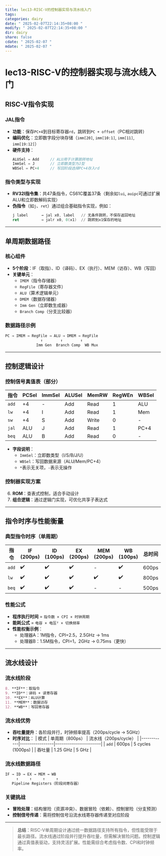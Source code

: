 ```yaml
---
title: lec13-RISC-V的控制器实现与流水线入门
tags: 
categories: dairy
date: " 2025-02-07T22:14:35+08:00 "
modify: " 2025-02-07T22:14:35+08:00 "
dir: dairy
share: false
cdate: " 2025-02-07 "
mdate: " 2025-02-07 "
---
```

# lec13-RISC-V的控制器实现与流水线入门
## RISC-V指令实现
### JAL指令
- **功能**：保存`PC+4`到目标寄存器`rd`，跳转到`PC + offset`（PC相对跳转）
- **编码优化**：立即数字段分块存储（`imm[20]`, `imm[10:1]`, `imm[11]`, `imm[19:12]`）
- **硬件支持**：
  ```verilog
  ALUSel = Add     // ALU用于计算跳转地址
  ImmSel = J       // 立即数类型为J型
  WBSel = PC+4     // 写回阶段选择PC+4存入rd
  ```

### 指令类型与实现
- **RV32I指令集**：共47条指令，CS61C覆盖37条（剩余如`lui`, `auipc`可通过扩展ALU和立即数解码实现）
- **伪指令**（如`j`、`ret`）通过组合基础指令实现，例如：
  ```asm
  j label      → jal x0, label   // 无条件跳转，不保存返回地址
  ret          → jalr x0, 0(x1)  // 跳转到x1保存的地址
  ```

---

## 单周期数据路径
### 核心组件
- **5个阶段**：IF（取指）、ID（译码）、EX（执行）、MEM（访存）、WB（写回）
- **关键单元**：
  - `IMEM`（指令存储器）
  - `RegFile`（寄存器文件）
  - `ALU`（算术逻辑单元）
  - `DMEM`（数据存储器）
  - `Imm Gen`（立即数生成器）
  - `Branch Comp`（分支比较器）

### 数据路径示例
```verilog
PC → IMEM → RegFile → ALU → DMEM → RegFile
                ↑        ↑        ↑
              Imm Gen  Branch Comp  WB Mux
```

---

## 控制逻辑设计
### 控制信号真值表（部分）
| 指令    | PCSel | ImmSel | ALUSel | MemRW | RegWEn | WBSel  |
|---------|-------|--------|--------|-------|--------|--------|
| `add`   | +4    | -      | Add    | Read  | 1      | ALU    |
| `lw`    | +4    | I      | Add    | Read  | 1      | Mem    |
| `sw`    | +4    | S      | Add    | Write | 0      | -      |
| `jal`   | ALU   | J      | Add    | Read  | 1      | PC+4   |
| `beq`   | ALU   | B      | Add    | Read  | 0      | -      |

- **字段说明**：
  - `ImmSel`：立即数类型（I/S/B/J/U）
  - `WBSel`：写回数据来源（ALU/Mem/PC+4）
  - `*`表示无关项，`-`表示无操作

### 控制器实现方案
6. **ROM**：查表式控制，适合手动设计
7. **组合逻辑**：通过逻辑门实现，可优化共享子表达式

---

## 指令时序与性能衡量
### 典型指令时序（单周期）
| 指令 | IF (200ps) | ID (100ps) | EX (200ps) | MEM (200ps) | WB (100ps) | 总时间 |
|------|------------|------------|------------|-------------|------------|--------|
| `add`| ✔️         | ✔️         | ✔️         | -           | ✔️         | 600ps  |
| `lw` | ✔️         | ✔️         | ✔️         | ✔️          | ✔️         | 800ps  |
| `beq`| ✔️         | ✔️         | ✔️         | -           | -          | 500ps  |

### 性能公式
- **程序执行时间** = `指令数 × CPI × 时钟周期`
- **能耗公式** = `电容 × 电压² × 切换频率`
- **性能权衡示例**：
  - 处理器A：1M指令，CPI=2.5，2.5GHz → 1ms
  - 处理器B：1.5M指令，CPI=1，2GHz → 0.75ms（更快）

---

## 流水线设计
### 流水线阶段
```markdown
8. **IF**：取指令
9. **ID**：译码 + 读寄存器
10. **EX**：ALU计算
11. **MEM**：数据访存
12. **WB**：写回寄存器
```

### 流水线优势
- **吞吐量提升**：各阶段并行，时钟频率提高（200ps/cycle → 5GHz）
- **时序对比**：
  | 模式       | 单周期（800ps） | 流水线（200ps/cycle） |
  |------------|-----------------|-----------------------|
  | `add`      | 600ps           | 5 cycles (1000ps)     |
  | 吞吐量     | 1.25 GHz        | 5 GHz                 |

### 流水线数据路径
```verilog
IF → ID → EX → MEM → WB
     ↑     ↑     ↑     ↑
   Pipeline Registers（阶段间寄存器）
```

### 关键挑战
- **冒险处理**：结构冒险（资源冲突）、数据冒险（依赖）、控制冒险（分支预测）
- **控制信号传递**：需将控制信号沿流水线寄存器传递至对应阶段

---

> **总结**：RISC-V单周期设计通过统一数据路径支持所有指令，但性能受限于最长路径。流水线通过阶段并行提升吞吐量，但需解决冒险问题。控制逻辑通过真值表驱动，支持灵活扩展。性能需综合考虑指令数、CPI和时钟频率。
